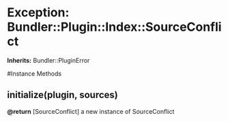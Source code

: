 # Exception: Bundler::Plugin::Index::SourceConflict
**Inherits:** Bundler::PluginError
    




#Instance Methods
## initialize(plugin, sources) [](#method-i-initialize)

**@return** [SourceConflict] a new instance of SourceConflict

